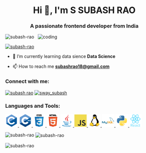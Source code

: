 <h1 align="center">Hi 👋, I'm S SUBASH RAO</h1>
<h3 align="center">A passionate frontend developer from India</h3>
<img align="right"alt="coding"width="400"src="![image](https://user-images.githubusercontent.com/115133891/194714258-652dee85-2fe8-4701-90f4-c6c43d9d3a73.png)
">

<p align="left"> <img src="https://komarev.com/ghpvc/?username=subash-rao&label=Profile%20views&color=0e75b6&style=flat" alt="subash-rao" /> </p>

<p align="left"> <a href="https://github.com/ryo-ma/github-profile-trophy"><img src="https://github-profile-trophy.vercel.app/?username=subash-rao" alt="subash-rao" /></a> </p>

- 🌱 I’m currently learning data sience **Data Science**

- 📫 How to reach me **subashrao18@gmail.com**

<h3 align="left">Connect with me:</h3>
<p align="left">
<a href="https://linkedin.com/in/subash rao" target="blank"><img align="center" src="https://raw.githubusercontent.com/rahuldkjain/github-profile-readme-generator/master/src/images/icons/Social/linked-in-alt.svg" alt="subash rao" height="30" width="40" /></a>
<a href="https://instagram.com/sway_subash" target="blank"><img align="center" src="https://raw.githubusercontent.com/rahuldkjain/github-profile-readme-generator/master/src/images/icons/Social/instagram.svg" alt="sway_subash" height="30" width="40" /></a>
</p>

<h3 align="left">Languages and Tools:</h3>
<p align="left"> <a href="https://www.cprogramming.com/" target="_blank" rel="noreferrer"> <img src="https://raw.githubusercontent.com/devicons/devicon/master/icons/c/c-original.svg" alt="c" width="40" height="40"/> </a> <a href="https://www.w3schools.com/cpp/" target="_blank" rel="noreferrer"> <img src="https://raw.githubusercontent.com/devicons/devicon/master/icons/cplusplus/cplusplus-original.svg" alt="cplusplus" width="40" height="40"/> </a> <a href="https://www.w3schools.com/css/" target="_blank" rel="noreferrer"> <img src="https://raw.githubusercontent.com/devicons/devicon/master/icons/css3/css3-original-wordmark.svg" alt="css3" width="40" height="40"/> </a> <a href="https://www.w3.org/html/" target="_blank" rel="noreferrer"> <img src="https://raw.githubusercontent.com/devicons/devicon/master/icons/html5/html5-original-wordmark.svg" alt="html5" width="40" height="40"/> </a> <a href="https://www.java.com" target="_blank" rel="noreferrer"> <img src="https://raw.githubusercontent.com/devicons/devicon/master/icons/java/java-original.svg" alt="java" width="40" height="40"/> </a> <a href="https://developer.mozilla.org/en-US/docs/Web/JavaScript" target="_blank" rel="noreferrer"> <img src="https://raw.githubusercontent.com/devicons/devicon/master/icons/javascript/javascript-original.svg" alt="javascript" width="40" height="40"/> </a> <a href="https://www.linux.org/" target="_blank" rel="noreferrer"> <img src="https://raw.githubusercontent.com/devicons/devicon/master/icons/linux/linux-original.svg" alt="linux" width="40" height="40"/> </a> <a href="https://www.mysql.com/" target="_blank" rel="noreferrer"> <img src="https://raw.githubusercontent.com/devicons/devicon/master/icons/mysql/mysql-original-wordmark.svg" alt="mysql" width="40" height="40"/> </a> <a href="https://www.python.org" target="_blank" rel="noreferrer"> <img src="https://raw.githubusercontent.com/devicons/devicon/master/icons/python/python-original.svg" alt="python" width="40" height="40"/> </a> <a href="https://reactjs.org/" target="_blank" rel="noreferrer"> <img src="https://raw.githubusercontent.com/devicons/devicon/master/icons/react/react-original-wordmark.svg" alt="react" width="40" height="40"/> </a> </p>

<p><img align="left" src="https://github-readme-stats.vercel.app/api/top-langs?username=subash-rao&show_icons=true&locale=en&layout=compact" alt="subash-rao" /></p>

<p>&nbsp;<img align="center" src="https://github-readme-stats.vercel.app/api?username=subash-rao&show_icons=true&locale=en" alt="subash-rao" /></p>

<p><img align="center" src="https://github-readme-streak-stats.herokuapp.com/?user=subash-rao&" alt="subash-rao" /></p>



